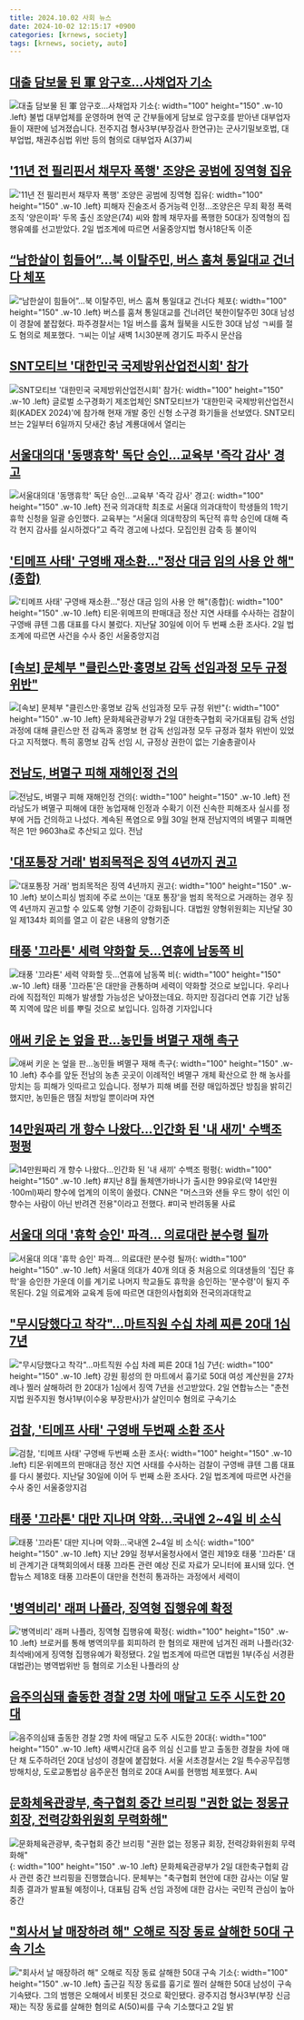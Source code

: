 ```yaml
---
title: 2024.10.02 사회 뉴스
date: 2024-10-02 12:15:17 +0900
categories: [krnews, society]
tags: [krnews, society, auto]
---
```

## [대출 담보물 된 軍 암구호…사채업자 기소](https://n.news.naver.com/mnews/article/449/0000286993)

![대출 담보물 된 軍 암구호…사채업자 기소](https://mimgnews.pstatic.net/image/origin/449/2024/10/02/286993.jpg?type=nf220_150){: width="100" height="150" .w-10 .left}
불법 대부업체를 운영하며 현역 군 간부들에게 담보로 암구호를 받아낸 대부업자들이 재판에 넘겨졌습니다. 전주지검 형사3부(부장검사 한연규)는 군사기밀보호법, 대부업법, 채권추심법 위반 등의 혐의로 대부업자 A(37)씨

## ['11년 전 필리핀서 채무자 폭행' 조양은 공범에 징역형 집유](https://n.news.naver.com/mnews/article/001/0014959473)

!['11년 전 필리핀서 채무자 폭행' 조양은 공범에 징역형 집유](https://mimgnews.pstatic.net/image/origin/001/2024/10/02/14959473.jpg?type=nf220_150){: width="100" height="150" .w-10 .left}
피해자 진술조서 증거능력 인정…조양은은 무죄 확정 폭력조직 '양은이파' 두목 출신 조양은(74) 씨와 함께 채무자를 폭행한 50대가 징역형의 집행유예를 선고받았다. 2일 법조계에 따르면 서울중앙지법 형사18단독 이준

## [“남한살이 힘들어”…북 이탈주민, 버스 훔쳐 통일대교 건너다 체포](https://n.news.naver.com/mnews/article/028/0002709429)

![“남한살이 힘들어”…북 이탈주민, 버스 훔쳐 통일대교 건너다 체포](https://mimgnews.pstatic.net/image/origin/028/2024/10/01/2709429.jpg?type=nf220_150){: width="100" height="150" .w-10 .left}
버스를 훔쳐 통일대교를 건너려던 북한이탈주민 30대 남성이 경찰에 붙잡혔다. 파주경찰서는 1일 버스를 훔쳐 월북을 시도한 30대 남성 ㄱ씨를 절도 혐의로 체포했다. ㄱ씨는 이날 새벽 1시30분께 경기도 파주시 문산읍

## [SNT모티브 '대한민국 국제방위산업전시회' 참가](https://n.news.naver.com/mnews/article/014/0005247966)

![SNT모티브 '대한민국 국제방위산업전시회' 참가](https://mimgnews.pstatic.net/image/origin/014/2024/10/02/5247966.jpg?type=nf220_150){: width="100" height="150" .w-10 .left}
글로벌 소구경화기 제조업체인 SNT모티브가 '대한민국 국제방위산업전시회(KADEX 2024)'에 참가해 현재 개발 중인 신형 소구경 화기들을 선보였다. SNT모티브는 2일부터 6일까지 닷새간 충남 계룡대에서 열리는

## [서울대의대 '동맹휴학' 독단 승인…교육부 '즉각 감사' 경고](https://n.news.naver.com/mnews/article/014/0005247767)

![서울대의대 '동맹휴학' 독단 승인…교육부 '즉각 감사' 경고](https://mimgnews.pstatic.net/image/origin/014/2024/10/01/5247767.jpg?type=nf220_150){: width="100" height="150" .w-10 .left}
전국 의과대학 최초로 서울대 의과대학이 학생들의 1학기 휴학 신청을 일괄 승인했다. 교육부는 “서울대 의대학장의 독단적 휴학 승인에 대해 즉각 현지 감사를 실시하겠다”고 즉각 경고에 나섰다. 모집인원 감축 등 불이익

## ['티메프 사태' 구영배 재소환…"정산 대금 임의 사용 안 해"(종합)](https://n.news.naver.com/mnews/article/003/0012815240)

!['티메프 사태' 구영배 재소환…"정산 대금 임의 사용 안 해"(종합)](https://mimgnews.pstatic.net/image/origin/003/2024/10/02/12815240.jpg?type=nf220_150){: width="100" height="150" .w-10 .left}
티몬·위메프의 판매대금 정산 지연 사태를 수사하는 검찰이 구영배 큐텐 그룹 대표를 다시 불렀다. 지난달 30일에 이어 두 번째 소환 조사다. 2일 법조계에 따르면 사건을 수사 중인 서울중앙지검

## [[속보] 문체부 "클린스만·홍명보 감독 선임과정 모두 규정 위반"](https://n.news.naver.com/mnews/article/008/0005095981)

![[속보] 문체부 "클린스만·홍명보 감독 선임과정 모두 규정 위반"](https://mimgnews.pstatic.net/image/origin/008/2024/10/02/5095981.jpg?type=nf220_150){: width="100" height="150" .w-10 .left}
문화체육관광부가 2일 대한축구협회 국가대표팀 감독 선임과정에 대해 클린스만 전 감독과 홍명보 현 감독 선임과정 모두 규정과 절차 위반이 있었다고 지적했다. 특히 홍명보 감독 선임 시, 규정상 권한이 없는 기술총괄이사

## [전남도, 벼멸구 피해 재해인정 건의](https://n.news.naver.com/mnews/article/081/0003484167)

![전남도, 벼멸구 피해 재해인정 건의](https://mimgnews.pstatic.net/image/origin/081/2024/10/02/3484167.jpg?type=nf220_150){: width="100" height="150" .w-10 .left}
전라남도가 벼멸구 피해에 대한 농업재해 인정과 수확기 이전 신속한 피해조사 실시를 정부에 거듭 건의하고 나섰다. 계속된 폭염으로 9월 30일 현재 전남지역의 벼멸구 피해면적은 1만 9603ha로 추산되고 있다. 전남

## ['대포통장 거래' 범죄목적은 징역 4년까지 권고](https://n.news.naver.com/mnews/article/374/0000404143)

!['대포통장 거래' 범죄목적은 징역 4년까지 권고](https://mimgnews.pstatic.net/image/origin/374/2024/10/02/404143.jpg?type=nf220_150){: width="100" height="150" .w-10 .left}
보이스피싱 범죄에 주로 쓰이는 '대포 통장'을 범죄 목적으로 거래하는 경우 징역 4년까지 권고할 수 있도록 양형 기준이 강화됩니다. 대법원 양형위원회는 지난달 30일 제134차 회의를 열고 이 같은 내용의 양형기준

## [태풍 '끄라톤' 세력 약화할 듯…연휴에 남동쪽 비](https://n.news.naver.com/mnews/article/422/0000684935)

![태풍 '끄라톤' 세력 약화할 듯…연휴에 남동쪽 비](https://mimgnews.pstatic.net/image/origin/422/2024/10/02/684935.jpg?type=nf220_150){: width="100" height="150" .w-10 .left}
태풍 '끄라톤'은 대만을 관통하며 세력이 약화할 것으로 보입니다. 우리나라에 직접적인 피해가 발생할 가능성은 낮아졌는데요. 하지만 징검다리 연휴 기간 남동쪽 지역에 많은 비를 뿌릴 것으로 보입니다. 임하경 기자입니다

## [애써 키운 논 엎을 판…농민들 벼멸구 재해 촉구](https://n.news.naver.com/mnews/article/056/0011810618)

![애써 키운 논 엎을 판…농민들 벼멸구 재해 촉구](https://mimgnews.pstatic.net/image/origin/056/2024/10/01/11810618.jpg?type=nf220_150){: width="100" height="150" .w-10 .left}
추수를 앞둔 전남의 농촌 곳곳이 이례적인 벼멸구 개체 확산으로 한 해 농사를 망치는 등 피해가 잇따르고 있습니다. 정부가 피해 벼를 전량 매입하겠단 방침을 밝히긴 했지만, 농민들은 땜질 처방일 뿐이라며 자연

## [14만원짜리 개 향수 나왔다…인간화 된 '내 새끼' 수백조 펑펑](https://n.news.naver.com/mnews/article/025/0003390324)

![14만원짜리 개 향수 나왔다…인간화 된 '내 새끼' 수백조 펑펑](https://mimgnews.pstatic.net/image/origin/025/2024/10/02/3390324.jpg?type=nf220_150){: width="100" height="150" .w-10 .left}
#지난 8월 돌체앤가바나가 출시한 99유로(약 14만원·100ml)짜리 향수에 업계의 이목이 쏠렸다. CNN은 "머스크와 샌들 우드 향이 섞인 이 향수는 사람이 아닌 반려견 전용"이라고 전했다. #미국 반려동물 사료

## [서울대 의대 '휴학 승인' 파격… 의료대란 분수령 될까](https://n.news.naver.com/mnews/article/277/0005479070)

![서울대 의대 '휴학 승인' 파격… 의료대란 분수령 될까](https://mimgnews.pstatic.net/image/origin/277/2024/10/02/5479070.jpg?type=nf220_150){: width="100" height="150" .w-10 .left}
서울대 의대가 40개 의대 중 처음으로 의대생들의 '집단 휴학'을 승인한 가운데 이를 계기로 나머지 학교들도 휴학을 승인하는 '분수령'이 될지 주목된다. 2일 의료계와 교육계 등에 따르면 대한의사협회와 전국의과대학교

## ["무시당했다고 착각"…마트직원 수십 차례 찌른 20대 1심 7년](https://n.news.naver.com/mnews/article/277/0005478914)

!["무시당했다고 착각"…마트직원 수십 차례 찌른 20대 1심 7년](https://mimgnews.pstatic.net/image/origin/277/2024/10/02/5478914.jpg?type=nf220_150){: width="100" height="150" .w-10 .left}
강원 횡성의 한 마트에서 흉기로 50대 여성 계산원을 27차례나 찔러 살해하려 한 20대가 1심에서 징역 7년을 선고받았다. 2일 연합뉴스는 "춘천지법 원주지원 형사1부(이수웅 부장판사)가 살인미수 혐의로 구속기소

## [검찰, '티메프 사태' 구영배 두번째 소환 조사](https://n.news.naver.com/mnews/article/003/0012814943)

![검찰, '티메프 사태' 구영배 두번째 소환 조사](https://mimgnews.pstatic.net/image/origin/003/2024/10/02/12814943.jpg?type=nf220_150){: width="100" height="150" .w-10 .left}
티몬·위메프의 판매대금 정산 지연 사태를 수사하는 검찰이 구영배 큐텐 그룹 대표를 다시 불렀다. 지난달 30일에 이어 두 번째 소환 조사다. 2일 법조계에 따르면 사건을 수사 중인 서울중앙지검

## [태풍 '끄라톤' 대만 지나며 약화…국내엔 2~4일 비 소식](https://n.news.naver.com/mnews/article/666/0000053308)

![태풍 '끄라톤' 대만 지나며 약화…국내엔 2~4일 비 소식](https://mimgnews.pstatic.net/image/origin/666/2024/10/01/53308.jpg?type=nf220_150){: width="100" height="150" .w-10 .left}
지난 29일 정부서울청사에서 열린 제19호 태풍 '끄라톤' 대비 관계기관 대책회의에서 태풍 끄라톤 관련 예상 진로 자료가 모니터에 표시돼 있다. 연합뉴스 제18호 태풍 끄라톤이 대만을 천천히 통과하는 과정에서 세력이

## ['병역비리' 래퍼 나플라, 징역형 집행유예 확정](https://n.news.naver.com/mnews/article/008/0005095929)

!['병역비리' 래퍼 나플라, 징역형 집행유예 확정](https://mimgnews.pstatic.net/image/origin/008/2024/10/02/5095929.jpg?type=nf220_150){: width="100" height="150" .w-10 .left}
브로커를 통해 병역의무를 회피하려 한 혐의로 재판에 넘겨진 래퍼 나플라(32·최석배)에게 징역형 집행유예가 확정됐다. 2일 법조계에 따르면 대법원 1부(주심 서경환 대법관)는 병역법위반 등 혐의로 기소된 나플라의 상

## [음주의심돼 출동한 경찰 2명 차에 매달고 도주 시도한 20대](https://n.news.naver.com/mnews/article/001/0014959840)

![음주의심돼 출동한 경찰 2명 차에 매달고 도주 시도한 20대](https://mimgnews.pstatic.net/image/origin/001/2024/10/02/14959840.jpg?type=nf220_150){: width="100" height="150" .w-10 .left}
새벽시간대 음주 의심 신고를 받고 출동한 경찰을 차에 매단 채 도주하려던 20대 남성이 경찰에 붙잡혔다. 서울 서초경찰서는 2일 특수공무집행방해치상, 도로교통법상 음주운전 혐의로 20대 A씨를 현행범 체포했다. A씨

## [문화체육관광부, 축구협회 중간 브리핑 "권한 없는 정몽규 회장, 전력강화위원회 무력화해"](https://n.news.naver.com/mnews/article/052/0002094238)

![문화체육관광부, 축구협회 중간 브리핑 "권한 없는 정몽규 회장, 전력강화위원회 무력화해"](https://mimgnews.pstatic.net/image/origin/052/2024/10/02/2094238.jpg?type=nf220_150){: width="100" height="150" .w-10 .left}
문화체육관광부가 2일 대한축구협회 감사 관련 중간 브리핑을 진행했습니다. 문체부는 "축구협회 현안에 대한 감사는 이달 말 최종 결과가 발표될 예정이나, 대표팀 감독 선임 과정에 대한 감사는 국민적 관심이 높아 중간

## ["회사서 날 매장하려 해" 오해로 직장 동료 살해한 50대 구속 기소](https://n.news.naver.com/mnews/article/469/0000825843)

!["회사서 날 매장하려 해" 오해로 직장 동료 살해한 50대 구속 기소](https://mimgnews.pstatic.net/image/origin/469/2024/10/02/825843.jpg?type=nf220_150){: width="100" height="150" .w-10 .left}
출근길 직장 동료를 흉기로 찔러 살해한 50대 남성이 구속 기속됐다. 그의 범행은 오해에서 비롯된 것으로 확인됐다. 광주지검 형사3부(부장 신금재)는 직장 동료를 살해한 혐의로 A(50)씨를 구속 기소했다고 2일 밝

